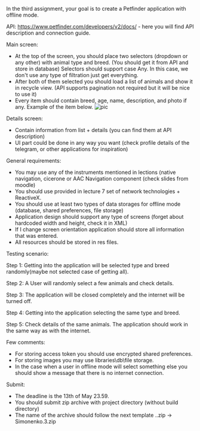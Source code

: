 In the third assignment, your goal is to create a Petfinder application with offline mode.

API: https://www.petfinder.com/developers/v2/docs/ - here you will find API description and connection guide.

Main screen:
-    At the top of the screen, you should place two selectors (dropdown or any other) with animal type and breed. (You should get it from API and store in database) Selectors should support case Any. In this case, we don't use any type of filtration just get everything.
-    After both of them selected you should load a list of animals and show it in recycle view. (API supports pagination not required but it will be nice to use it) 
-    Every item should contain breed, age, name, description, and photo if any. Example of the item below.
![pic](https://i.imgur.com/u6r9f2Y.jpg)

Details screen:

-    Contain information from list + details (you can find them at API description)
-    UI part could be done in any way you want (check profile details of the telegram, or other applications for inspiration)

General requirements:

-    You may use any of the instruments mentioned in lections (native navigation, cicerone or AAC Navigation component (check slides from moodle)
-    You should use provided in lecture 7 set of network technologies + ReactiveX.
-    You should use at least two types of data storages for offline mode (database, shared preferences, file storage)
-    Application design should support any type of screens (forget about hardcoded width and height, check it in XML) 
-    If I change screen orientation application should store all information that was entered.
-    All resources should be stored in res files.


Testing scenario:

Step 1: Getting into the application will be selected type and breed randomly(maybe not selected case of getting all). 

Step 2:  A User will randomly select a few animals and check details. 

Step 3: The application will be closed completely and the internet will be turned off.

Step 4: Getting into the application selecting the same type and breed.

Step 5: Check details of the same animals.
The application should work in the same way as with the internet.

Few comments:

-    For storing access token you should use encrypted shared preferences. 
-    For storing images you may use libraries\db\file storage.
-    In the case when a user in offline mode will select something else you should show a message that there is no internet connection.

Submit:

-    The deadline is the 13th of May 23.59.
-    You should submit zip archive with project directory (without build directory)
-    The name of the archive should follow the next template <Last Name>.<Assigment number>.zip -> Simonenko.3.zip
